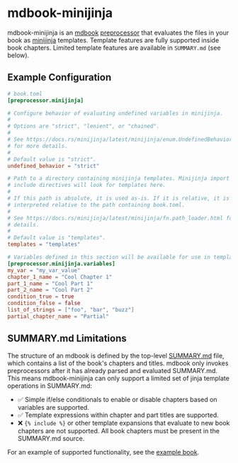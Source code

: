 # mdbook-minijinja

mdbook-minijinja is an [mdbook][mdbook] [preprocessor][mdbook-preprocessor]
that evaluates the files in your book as [minijinja][minijinja]
templates. Template features are fully supported inside book chapters.  Limited
template features are available in `SUMMARY.md` (see below).

[mdbook]: https://rust-lang.github.io/mdBook
[mdbook-preprocessor]: https://rust-lang.github.io/mdBook/format/configuration/preprocessors.html
[minijinja]: https://docs.rs/minijinja/latest/minijinja/

## Example Configuration

```toml
# book.toml
[preprocessor.minijinja]

# Configure behavior of evaluating undefined variables in minijinja.
#
# Options are "strict", "lenient", or "chained".
#
# See https://docs.rs/minijinja/latest/minijinja/enum.UndefinedBehavior.html
# for more details.
#
# Default value is "strict".
undefined_behavior = "strict"

# Path to a directory containing minijinja templates. Minijinja import and
# include directives will look for templates here.
#
# If this path is absolute, it is used as-is. If it is relative, it is
# interpreted relative to the path containing book.toml.
#
# See https://docs.rs/minijinja/latest/minijinja/fn.path_loader.html for more
# details.
#
# Default value is "templates".
templates = "templates"

# Variables defined in this section will be available for use in templates.
[preprocessor.minijinja.variables]
my_var = "my_var_value"
chapter_1_name = "Cool Chapter 1"
part_1_name = "Cool Part 1"
part_2_name = "Cool Part 2"
condition_true = true
condition_false = false
list_of_strings = ["foo", "bar", "buzz"]
partial_chapter_name = "Partial"
```

## SUMMARY.md Limitations

The structure of an mdbook is defined by the top-level
[SUMMARY.md](https://rust-lang.github.io/mdBook/format/summary.html) file,
which contains a list of the book's chapters and titles. mdbook only invokes
preprocessors after it has already parsed and evaluated SUMMARY.md. This means
mdbook-minijinja can only support a limited set of jinja template operations in
SUMMARY.md:

- ✅ Simple if/else conditionals to enable or disable chapters based on
  variables are supported.
- ✅ Template expressions within chapter and part titles are supported.
- ❌ `{% include %}` or other template expansions that evaluate to new book
  chapters are not supported. All book chapters must be present in the
  SUMMARY.md source.

For an example of supported functionality, see the [example
book](./example-book/src/SUMMARY.md).
